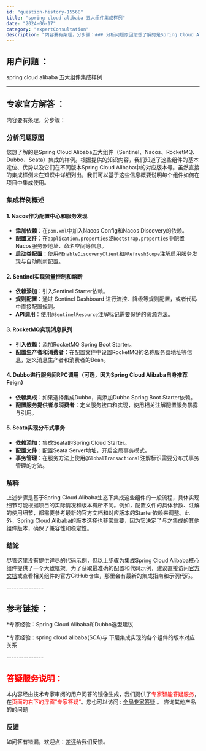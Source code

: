 ```yaml
---
id: "question-history-15568"
title: "spring cloud alibaba 五大组件集成样例"
date: "2024-06-17"
category: "expertConsultation"
description: "内容要有条理，分步骤：### 分析问题原因您想了解的是Spring Cloud Alibaba五大组件（Sentinel、Nacos、RocketMQ、Dubbo、Seata）集成的样例。根据提供的知识内容，我们知道了这些组件的基本定位、优势以及它们在不同版本Spring Cloud Alibaba"
---
```


## 用户问题 ： 
 spring cloud alibaba 五大组件集成样例  

---------------
## 专家官方解答 ：

内容要有条理，分步骤：

### 分析问题原因
您想了解的是Spring Cloud Alibaba五大组件（Sentinel、Nacos、RocketMQ、Dubbo、Seata）集成的样例。根据提供的知识内容，我们知道了这些组件的基本定位、优势以及它们在不同版本Spring Cloud Alibaba中的对应版本号。虽然直接的集成样例未在知识中详细列出，我们可以基于这些信息概要说明每个组件如何在项目中集成使用。

### 集成样例概述

#### 1. Nacos作为配置中心和服务发现
- **添加依赖**：在`pom.xml`中加入Nacos Config和Nacos Discovery的依赖。
- **配置文件**：在`application.properties`或`bootstrap.properties`中配置Nacos服务器地址、命名空间等信息。
- **启动类配置**：使用`@EnableDiscoveryClient`和`@RefreshScope`注解启用服务发现与自动刷新配置。

#### 2. Sentinel实现流量控制和熔断
- **依赖添加**：引入Sentinel Starter依赖。
- **规则配置**：通过 Sentinel Dashboard 进行流控、降级等规则配置，或者代码中直接配置规则。
- **API调用**：使用`@SentinelResource`注解标记需要保护的资源方法。

#### 3. RocketMQ实现消息队列
- **引入依赖**：添加RocketMQ Spring Boot Starter。
- **配置生产者和消费者**：在配置文件中设置RocketMQ的名称服务器地址等信息，定义消息生产者和消费者的Bean。

#### 4. Dubbo进行服务间RPC调用（可选，因为Spring Cloud Alibaba自身推荐Feign）
- **依赖集成**：如果选择集成Dubbo，需添加Dubbo Spring Boot Starter依赖。
- **配置服务提供者与消费者**：定义服务接口和实现，使用相关注解配置服务暴露与引用。

#### 5. Seata实现分布式事务
- **依赖添加**：集成Seata的Spring Cloud Starter。
- **配置文件**：配置Seata Server地址，开启全局事务模式。
- **事务管理**：在服务方法上使用`@GlobalTransactional`注解标识需要分布式事务管理的方法。

### 解释
上述步骤是基于Spring Cloud Alibaba生态下集成这些组件的一般流程，具体实现细节可能根据项目的实际情况和版本有所不同。例如，配置文件的具体参数、注解的使用细节，都需要参考最新的官方文档和对应版本的Starter依赖来调整。此外，Spring Cloud Alibaba的版本选择也非常重要，因为它决定了与之集成的其他组件版本，确保了兼容性和稳定性。

### 结论
尽管这里没有提供详尽的代码示例，但以上步骤为集成Spring Cloud Alibaba核心组件提供了一个大致框架。为了获取最准确的配置和代码示例，建议直接访问[官方文档](https://github.com/alibaba/spring-cloud-alibaba/wiki)或查看相关组件的官方GitHub仓库，那里会有最新的集成指南和示例代码。


<font color="#949494">---------------</font> 


## 参考链接 ：

*专家经验：Spring Cloud Alibaba和Dubbo选型建议 
 
 *专家经验：spring cloud alibaba(SCA)与 下层集成实现的各个组件的版本对应关系 


 <font color="#949494">---------------</font> 
 


## <font color="#FF0000">答疑服务说明：</font> 

本内容经由技术专家审阅的用户问答的镜像生成，我们提供了<font color="#FF0000">专家智能答疑服务</font>，在<font color="#FF0000">页面的右下的浮窗”专家答疑“</font>。您也可以访问 : [全局专家答疑](https://answer.opensource.alibaba.com/docs/intro) 。 咨询其他产品的的问题

### 反馈
如问答有错漏，欢迎点：[差评](https://ai.nacos.io/user/feedbackByEnhancerGradePOJOID?enhancerGradePOJOId=15593)给我们反馈。
